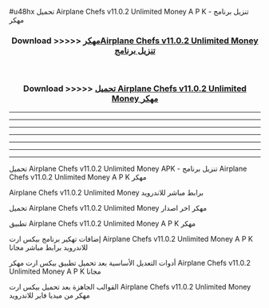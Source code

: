 #u48hx تحميل Airplane Chefs v11.0.2 Unlimited Money  A P K - تنزيل برنامج مهكر



<div align="center">
<h3>Download >>>>> <a href="https://runaway1.web.app/?sq=Airplane Chefs v11.0.2 Unlimited Money ">مهكرAirplane Chefs v11.0.2 Unlimited Money  تنزيل برنامج</a></h3><br>

<h3>Download >>>>> <a href="https://runaway1.web.app/?sq=Airplane Chefs v11.0.2 Unlimited Money ">تحميل Airplane Chefs v11.0.2 Unlimited Money  مهكر</a></h3>
</div>


----------------------------------------------------------

----------------------------------------------------------

----------------------------------------------------------

----------------------------------------------------------

----------------------------------------------------------

----------------------------------------------------------

----------------------------------------------------------

تحميل Airplane Chefs v11.0.2 Unlimited Money  APK - تنزيل برنامج Airplane Chefs v11.0.2 Unlimited Money  A P K مهكر

Airplane Chefs v11.0.2 Unlimited Money  برابط مباشر للاندرويد

تحميل Airplane Chefs v11.0.2 Unlimited Money  مهكر اخر اصدار

تطبيق Airplane Chefs v11.0.2 Unlimited Money  A P K مهكر

إضافات تهكير برنامج بيكس ارت Airplane Chefs v11.0.2 Unlimited Money  A P K للاندرويد برابط مباشر مجانا

أدوات التعديل الأساسية بعد تحميل تطبيق بيكس ارت مهكر Airplane Chefs v11.0.2 Unlimited Money  A P K مجانا

القوالب الجاهزة بعد تحميل بيكس ارت Airplane Chefs v11.0.2 Unlimited Money  مهكر من ميديا فاير للاندرويد


